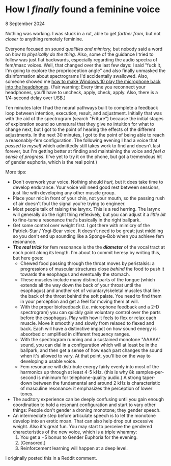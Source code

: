 # How I *finally* found a feminine voice

8 September 2024

Nothing was working. I was stuck in a rut, able to get *farther from,* but not *closer to* anything remotely feminine.

Everyone focused on *sound qualities and mimicry,* but nobody said a word on *how to physically do the thing.* Also, some of the guidance I tried to follow was just flat backwards, especially regarding the audio spectra of fem/masc voices. Well, that changed over the last few days: I said "fuck it, I'm going to explore the proprioception angle" and also finally unmasked the disinformation about spectrograms I'd accidentally swallowed. Also, someone showed me [how to make Windows 10 play the microphone back into the headphones](https://www.cyberacoustics.com/how-to-get-microphone-playback-windows-10). (Fair warning: Every time you reconnect your headphones, you'll have to uncheck, apply, check, apply. Also, there is a 1/4-second delay over USB.)

Ten minutes later I had the neural pathways built to complete a feedback loop between intention, execution, result, and adjustment. Initially that was with the aid of the spectrogram (search "Friture") because the initial stages of exploration sound so unnatural that they give no intuition for what to change next, but I got to the point of hearing the effects of the different adjustments. In the next 30 minutes, I got to the point of being able to reach a reasonably-fem configuration. The following evening I had a voice that *passed to myself* which admittedly still takes work to find and doesn't last forever, but I'm getting better at finding and maintaining the voice and *feel a sense of progress*. (I've yet to try it on the phone, but got a tremendous hit of gender euphoria, which is the real point.)

More tips:

* Don't overwork your voice. Nothing should *hurt,* but it does take time to develop endurance. Your voice will need good rest between sessions, just like with developing any other muscle group.
* Place your mic in front of your chin, not your mouth, so the passing rush of air doesn't foul the signal you're trying to engineer.
* Most people talk of raising the larynx. This is a red herring. The larynx will generally do the right thing reflexively, but you can adjust it a *little bit* to fine-tune a resonance that's basically in the right ballpark.
* Get some control over weight first. I got there with mimicry of the Patrick-Star / Yogi-Bear voice. It doesn't need to be great; just middling so you don't end up sounding like a Sponge-Bob when you achieve fem resonance.
* ***The real trick*** for fem resonance is the the ***diameter*** of the vocal tract at each point along its length. I'm about to commit heresy by writing this, but here goes:
   * Chewed food passing through the throat moves by peristalsis: a progressions of muscular structures close *behind* the food to push it towards the esophagus and eventually the stomach.
   * These muscles include many distinct parts of the tongue (which extends all the way down the back of your throat until the esophagus) and another set of voluntary/skeletal muscles that line the back of the throat behind the soft palate. You need to find them in your perception and get a feel for moving them at will.
   * With the proper biofeedback (i.e. microphone feedback and a 2-D spectrogram) you can quickly gain voluntary control over the parts before the esophagus. Play with how it feels to flex or relax each muscle. Move it smoothly and slowly from relaxed to flexed and back. Each will have a distinctive impact on how sound energy is absorbed or amplified in different frequency ranges.
   * With the spectrogram running and a sustained monotone "AAAAA" sound, you can dial in a configuration which will at least be in the ballpark, and then get a sense of how each part changes the sound when it's allowed to vary. At that point, you'll be on the way to developing a usable voice.
   * Fem resonance will distribute energy fairly evenly into most of the harmonics up through at least 4-5 kHz. (this is why 8k samples-per-second is minimum for telephone-quality audio.) A strong taper-down between the fundamental and around 2 kHz is characteristic of masculine resonance: it emphasizes the perception of lower tones.
* The auditory experience can be deeply confusing until you gain enough coordination to hold a resonant configuration and start to vary other things: People don't gender a droning monotone; they gender speech.
* An intermediate step before articulate speech is to let the monotone develop into an erotic moan. That can also help drop out excessive weight. Also it's great fun. You may start to perceive the gendered characteristics of the new voice, which is a triple whammy:
   1. You get a +5 bonus to Gender Euphoria for the evening.
   2. \[Censored.\]
   3. Reinforcement learning will happen at a deep level.


I originally posted this in a Reddit comment.
